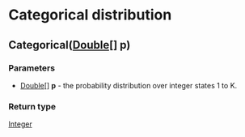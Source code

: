 Categorical distribution
========================
Categorical([Double[]](../types/Double[].md) **p**)
---------------------------------------------------

### Parameters

- [Double[]](../types/Double[].md) **p** - the probability distribution over integer states 1 to K.

### Return type

[Integer](../types/Integer.md)



